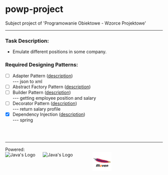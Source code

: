 # powp-project
Subject project of 'Programowanie Obiektowe - Wzorce Projektowe'

---
### Task Description:
  * Emulate different positions in some company.
 
 ### Required Designing Patterns:
  - [ ] Adapter Pattern ([description](https://refactoring.guru/design-patterns/adapter)) <br>
  --- json to xml
  - [ ] Abstract Factory Pattern ([description](https://refactoring.guru/design-patterns/abstract-factory))
  - [ ] Builder Pattern ([description](https://refactoring.guru/design-patterns/builder)) <br>
  --- getting employee position and salary
  - [ ] Decorator Pattern ([description](https://refactoring.guru/design-patterns/decorator)) <br>
  --- return salary profile
  - [x] Dependency Injection ([description](https://en.wikipedia.org/wiki/Dependency_injection)) <br>
  --- spring

<br><br>
***
Powered:<br>
<img src="https://middle.hipng.com/20190415/af/java-logo-png-java-programming-language-clipart-f7e66ee4dafa52a9.jpg" alt="Java's Logo" height="50px" width="110px" style="float: left; margin-right: 10px;" /> <img src="https://www.pngfind.com/pngs/m/53-535670_spring-framework-logo-spring-boot-hd-png-download.png" alt="Java's Logo" height="50px" width="150px" style="float: left; margin-right: 10px;" /> &nbsp;&nbsp;&nbsp; <img src="https://raw.githubusercontent.com/CAST-Extend/resources/master/com.castsoftware.JEE-MavenHttp.png" alt="Java's Logo" height="60px" width="60px" style="float: left; margin-right: 10px;" />
